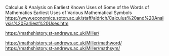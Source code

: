 

Calculus & Analysis on
Earliest Known Uses of Some of the Words of Mathematics
Earliest Uses of Various Mathematical Symbols
https://www.economics.soton.ac.uk/staff/aldrich/Calculus%20and%20Analysis%20Earliest%20Uses.htm

https://mathshistory.st-andrews.ac.uk/Miller/

https://mathshistory.st-andrews.ac.uk/Miller/mathword/
https://mathshistory.st-andrews.ac.uk/Miller/mathsym/
